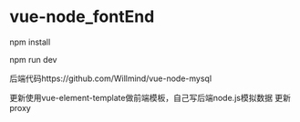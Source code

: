 # vue-node_fontEnd

npm install

npm run dev

后端代码https://github.com/Willmind/vue-node-mysql

更新使用vue-element-template做前端模板，自己写后端node.js模拟数据
更新proxy
